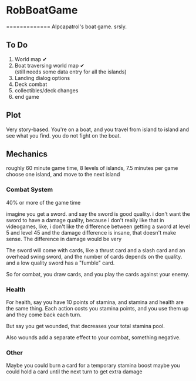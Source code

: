 # RobBoatGame
=============
Alpcapatrol's boat game.  srsly.

To Do
-----
1. World map &#10004;
1. Boat traversing world map &#10004;  
	(still needs some data entry for all the islands)
1. Landing dialog options
1. Deck combat
1. collectibles/deck changes
1. end game

Plot
----
Very story-based.  You're on a boat, and you travel from island to island and see what you find.  you do not fight on the boat.


Mechanics  
---------
roughly 60 minute game time, 8 levels of islands, 7.5 minutes per game  choose one island, and move to the next island 

### Combat System

40% or more of the game time

imagine you get a sword.  and say the sword is good quality.  i don't want the sword to have a damage quality, because i don't really like that in videogames, like, i don't like the difference between getting a sword at level 5 and level 45 and the damage difference is insane, that doesn't make sense.  The difference in damage would be very 

The sword will come with cards, like a thrust card and a slash card and an overhead swing sword, and the number of cards depends on the quality.  and a low quality sword has a "fumble" card.

So for combat, you draw cards, and you play the cards against your enemy.

### Health  
For health, say you have 10 points of stamina, and stamina and health are the same thing.  Each action costs you stamina points, and you use them up and they come back each turn.

But say you get wounded, that decreases your total stamina pool.  

Also wounds add a separate effect to your combat, something negative.

### Other
Maybe you could burn a card for a temporary stamina boost
maybe you could hold a card until the next turn to get extra damage

